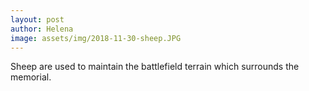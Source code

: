 ```yaml
---
layout: post
author: Helena
image: assets/img/2018-11-30-sheep.JPG
---
```


Sheep are used to maintain the battlefield terrain which surrounds the memorial.
